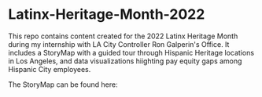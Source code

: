 # Latinx-Heritage-Month-2022
This repo contains content created for the 2022 Latinx Heritage Month during my internship with LA City Controller Ron Galperin's Office. It includes a StoryMap with a guided tour through Hispanic Heritage locations in Los Angeles, and data visualizations hiighting pay equity gaps among Hispanic City employees.

The StoryMap can be found here: 
